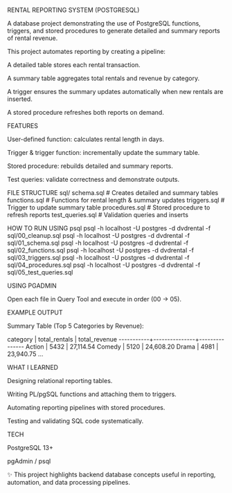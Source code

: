 RENTAL REPORTING SYSTEM (POSTGRESQL)

A database project demonstrating the use of PostgreSQL functions, triggers, and stored procedures to generate detailed and summary reports of rental revenue.

This project automates reporting by creating a pipeline:

A detailed table stores each rental transaction.

A summary table aggregates total rentals and revenue by category.

A trigger ensures the summary updates automatically when new rentals are inserted.

A stored procedure refreshes both reports on demand.

FEATURES

User-defined function: calculates rental length in days.

Trigger & trigger function: incrementally update the summary table.

Stored procedure: rebuilds detailed and summary reports.

Test queries: validate correctness and demonstrate outputs.

FILE STRUCTURE
sql/
schema.sql        # Creates detailed and summary tables
functions.sql     # Functions for rental length & summary updates
triggers.sql      # Trigger to update summary table
procedures.sql    # Stored procedure to refresh reports
test_queries.sql  # Validation queries and inserts

HOW TO RUN
USING psql
psql -h localhost -U postgres -d dvdrental -f sql/00_cleanup.sql
psql -h localhost -U postgres -d dvdrental -f sql/01_schema.sql
psql -h localhost -U postgres -d dvdrental -f sql/02_functions.sql
psql -h localhost -U postgres -d dvdrental -f sql/03_triggers.sql
psql -h localhost -U postgres -d dvdrental -f sql/04_procedures.sql
psql -h localhost -U postgres -d dvdrental -f sql/05_test_queries.sql

USING PGADMIN

Open each file in Query Tool and execute in order (00 → 05).

EXAMPLE OUTPUT

Summary Table (Top 5 Categories by Revenue):

 category  | total_rentals | total_revenue
-----------+---------------+---------------
 Action    |          5432 |     27,114.54
 Comedy    |          5120 |     24,608.20
 Drama     |          4981 |     23,940.75
 ...

WHAT I LEARNED

Designing relational reporting tables.

Writing PL/pgSQL functions and attaching them to triggers.

Automating reporting pipelines with stored procedures.

Testing and validating SQL code systematically.

TECH

PostgreSQL 13+

pgAdmin / psql

✨ This project highlights backend database concepts useful in reporting, automation, and data processing pipelines.
